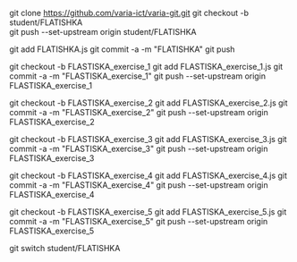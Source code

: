git clone https://github.com/varia-ict/varia-git.git
git checkout -b student/FLATISHKA        
git push --set-upstream origin student/FLATISHKA

git add FLATISHKA.js
git commit -a -m "FLATISHKA"
git push

git checkout -b FLASTISKA_exercise_1
git add FLASTISKA_exercise_1.js
git commit -a -m "FLASTISKA_exercise_1"
git push --set-upstream origin FLASTISKA_exercise_1

git checkout -b FLASTISKA_exercise_2
git add FLASTISKA_exercise_2.js
git commit -a -m "FLASTISKA_exercise_2"
git push --set-upstream origin FLASTISKA_exercise_2

git checkout -b FLASTISKA_exercise_3
git add FLASTISKA_exercise_3.js
git commit -a -m "FLASTISKA_exercise_3"
git push --set-upstream origin FLASTISKA_exercise_3

git checkout -b FLASTISKA_exercise_4
git add FLASTISKA_exercise_4.js
git commit -a -m "FLASTISKA_exercise_4"
git push --set-upstream origin FLASTISKA_exercise_4

git checkout -b FLASTISKA_exercise_5
git add FLASTISKA_exercise_5.js
git commit -a -m "FLASTISKA_exercise_5"
git push --set-upstream origin FLASTISKA_exercise_5

git switch student/FLATISHKA